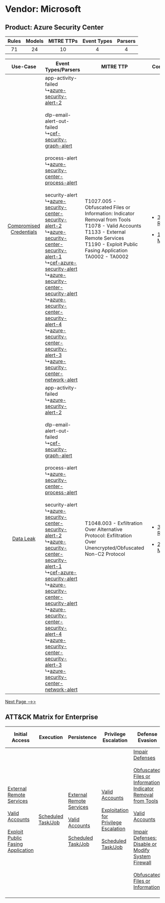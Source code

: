 Vendor: Microsoft
=================
Product: Azure Security Center
------------------------------
| Rules | Models | MITRE TTPs | Event Types | Parsers |
|:-----:|:------:|:----------:|:-----------:|:-------:|
|  71   |   24   |     10     |      4      |    4    |

|    Use-Case    | Event Types/Parsers    | MITRE TTP    | Content    |
|:----:| ---- | ---- | ---- |
| [Compromised Credentials](../../../UseCases/uc_compromised_credentials.md) |  app-activity-failed<br> ↳[azure-security-alert-2](Ps/pC_azuresecurityalert2.md)<br><br> dlp-email-alert-out-failed<br> ↳[cef-security-graph-alert](Ps/pC_cefsecuritygraphalert.md)<br><br> process-alert<br> ↳[azure-security-center-process-alert](Ps/pC_azuresecuritycenterprocessalert.md)<br><br> security-alert<br> ↳[azure-security-center-security-alert-2](Ps/pC_azuresecuritycentersecurityalert2.md)<br> ↳[azure-security-center-security-alert-1](Ps/pC_azuresecuritycentersecurityalert1.md)<br> ↳[cef-azure-security-alert](Ps/pC_cefazuresecurityalert.md)<br> ↳[azure-security-center-security-alert](Ps/pC_azuresecuritycentersecurityalert.md)<br> ↳[azure-security-center-security-alert-4](Ps/pC_azuresecuritycentersecurityalert4.md)<br> ↳[azure-security-center-security-alert-3](Ps/pC_azuresecuritycentersecurityalert3.md)<br> ↳[azure-security-center-network-alert](Ps/pC_azuresecuritycenternetworkalert.md)<br> | T1027.005 - Obfuscated Files or Information: Indicator Removal from Tools<br>T1078 - Valid Accounts<br>T1133 - External Remote Services<br>T1190 - Exploit Public Fasing Application<br>TA0002 - TA0002<br> | [<ul><li>30 Rules</li></ul><ul><li>12 Models</li></ul>](RM/r_m_microsoft_azure_security_center_Compromised_Credentials.md) |
|    [Data Leak](../../../UseCases/uc_data_leak.md)    |  app-activity-failed<br> ↳[azure-security-alert-2](Ps/pC_azuresecurityalert2.md)<br><br> dlp-email-alert-out-failed<br> ↳[cef-security-graph-alert](Ps/pC_cefsecuritygraphalert.md)<br><br> process-alert<br> ↳[azure-security-center-process-alert](Ps/pC_azuresecuritycenterprocessalert.md)<br><br> security-alert<br> ↳[azure-security-center-security-alert-2](Ps/pC_azuresecuritycentersecurityalert2.md)<br> ↳[azure-security-center-security-alert-1](Ps/pC_azuresecuritycentersecurityalert1.md)<br> ↳[cef-azure-security-alert](Ps/pC_cefazuresecurityalert.md)<br> ↳[azure-security-center-security-alert](Ps/pC_azuresecuritycentersecurityalert.md)<br> ↳[azure-security-center-security-alert-4](Ps/pC_azuresecuritycentersecurityalert4.md)<br> ↳[azure-security-center-security-alert-3](Ps/pC_azuresecuritycentersecurityalert3.md)<br> ↳[azure-security-center-network-alert](Ps/pC_azuresecuritycenternetworkalert.md)<br> | T1048.003 - Exfiltration Over Alternative Protocol: Exfiltration Over Unencrypted/Obfuscated Non-C2 Protocol<br>    | [<ul><li>3 Rules</li></ul><ul><li>2 Models</li></ul>](RM/r_m_microsoft_azure_security_center_Data_Leak.md)    |
[Next Page -->>](2_ds_microsoft_azure_security_center.md)

ATT&CK Matrix for Enterprise
----------------------------
| Initial Access                                                                                                                                                                                                                         | Execution                                                               | Persistence                                                                                                                                                                                                             | Privilege Escalation                                                                                                                                                                                                                 | Defense Evasion                                                                                                                                                                                                                                                                                                                                                                                                                                              | Credential Access | Discovery | Lateral Movement | Collection | Command and Control                                                                                                                       | Exfiltration                                                                                                                                                                                                                                         | Impact |
| -------------------------------------------------------------------------------------------------------------------------------------------------------------------------------------------------------------------------------------- | ----------------------------------------------------------------------- | ----------------------------------------------------------------------------------------------------------------------------------------------------------------------------------------------------------------------- | ------------------------------------------------------------------------------------------------------------------------------------------------------------------------------------------------------------------------------------ | ------------------------------------------------------------------------------------------------------------------------------------------------------------------------------------------------------------------------------------------------------------------------------------------------------------------------------------------------------------------------------------------------------------------------------------------------------------ | ----------------- | --------- | ---------------- | ---------- | ----------------------------------------------------------------------------------------------------------------------------------------- | ---------------------------------------------------------------------------------------------------------------------------------------------------------------------------------------------------------------------------------------------------- | ------ |
| [External Remote Services](https://attack.mitre.org/techniques/T1133)<br><br>[Valid Accounts](https://attack.mitre.org/techniques/T1078)<br><br>[Exploit Public Fasing Application](https://attack.mitre.org/techniques/T1190)<br><br> | [Scheduled Task/Job](https://attack.mitre.org/techniques/T1053)<br><br> | [External Remote Services](https://attack.mitre.org/techniques/T1133)<br><br>[Valid Accounts](https://attack.mitre.org/techniques/T1078)<br><br>[Scheduled Task/Job](https://attack.mitre.org/techniques/T1053)<br><br> | [Valid Accounts](https://attack.mitre.org/techniques/T1078)<br><br>[Exploitation for Privilege Escalation](https://attack.mitre.org/techniques/T1068)<br><br>[Scheduled Task/Job](https://attack.mitre.org/techniques/T1053)<br><br> | [Impair Defenses](https://attack.mitre.org/techniques/T1562)<br><br>[Obfuscated Files or Information: Indicator Removal from Tools](https://attack.mitre.org/techniques/T1027/005)<br><br>[Valid Accounts](https://attack.mitre.org/techniques/T1078)<br><br>[Impair Defenses: Disable or Modify System Firewall](https://attack.mitre.org/techniques/T1562/004)<br><br>[Obfuscated Files or Information](https://attack.mitre.org/techniques/T1027)<br><br> |                   |           |                  |            | [Proxy: Multi-hop Proxy](https://attack.mitre.org/techniques/T1090/003)<br><br>[Proxy](https://attack.mitre.org/techniques/T1090)<br><br> | [Exfiltration Over Alternative Protocol](https://attack.mitre.org/techniques/T1048)<br><br>[Exfiltration Over Alternative Protocol: Exfiltration Over Unencrypted/Obfuscated Non-C2 Protocol](https://attack.mitre.org/techniques/T1048/003)<br><br> |        |